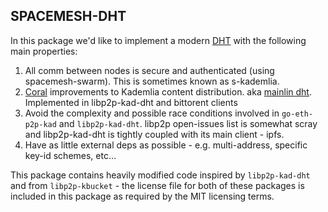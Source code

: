 ## SPACEMESH-DHT
In this package we'd like to implement a modern [DHT](https://en.wikipedia.org/wiki/Distributed_hash_table) with the following main properties:

1. All comm between nodes is secure and authenticated (using spacemesh-swarm). This is sometimes known as s-kademlia.
2. [Coral](https://en.wikipedia.org/wiki/Coral_Content_Distribution_Network) improvements to Kademlia content distribution. aka [mainlin dht](https://en.wikipedia.org/wiki/Mainline_DHT). 
Implemented in libp2p-kad-dht and bittorent clients
3. Avoid the complexity and possible race conditions involved in `go-eth-p2p-kad` and `libp2p-kad-dht`. 
libp2p open-issues list is somewhat scray and libp2p-kad-dht is tightly coupled with its main client - ipfs.
4. Have as little external deps as possible - e.g. multi-address, specific key-id schemes, etc...

This package contains heavily modified code inspired by `libp2p-kad-dht` and from `libp2p-kbucket` - the license file for both of these packages is included in this package as required by the MIT licensing terms.

